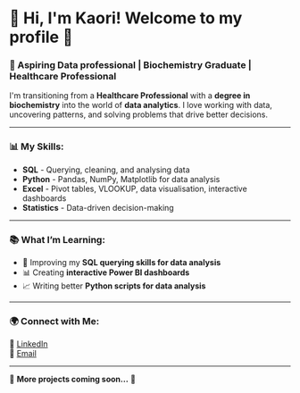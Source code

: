 # 👋 Hi, I'm Kaori! Welcome to my profile 🌻
### 🚀 Aspiring Data professional | Biochemistry Graduate | Healthcare Professional

I'm transitioning from a **Healthcare Professional** with a **degree in biochemistry** into the world of **data analytics**. 
I love working with data, uncovering patterns, and solving problems that drive better decisions.

---

### 📊 My Skills:
- **SQL** - Querying, cleaning, and analysing data
- **Python** - Pandas, NumPy, Matplotlib for data analysis
- **Excel** - Pivot tables, VLOOKUP, data visualisation, interactive dashboards
- **Statistics** - Data-driven decision-making

---

### 📚 What I’m Learning:
- 🌱 Improving my **SQL querying skills for data analysis**
- 📊 Creating **interactive Power BI dashboards**
- 📈 Writing better **Python scripts for data analysis**
---

### 🌍 Connect with Me:
🔗 [LinkedIn](https://www.linkedin.com/in/kaori-ikarashi/)  
📧 [Email](mailto:kaori.ikarashi07@gmail.com?subject=[GitHub]%inquiry)  

---

👾 **More projects coming soon...** 👾


<!--
**Kaori61/Kaori61** is a ✨ _special_ ✨ repository because its `README.md` (this file) appears on your GitHub profile.

Here are some ideas to get you started:

- 🔭 I’m currently working on ...
- 🌱 I’m currently learning ...
- 👯 I’m looking to collaborate on ...
- 🤔 I’m looking for help with ...
- 💬 Ask me about ...
- 📫 How to reach me: ...
- 😄 Pronouns: ...
- ⚡ Fun fact: ...
-->
